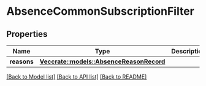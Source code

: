 # AbsenceCommonSubscriptionFilter

## Properties

Name | Type | Description | Notes
------------ | ------------- | ------------- | -------------
**reasons** | [**Vec<crate::models::AbsenceReasonRecord>**](AbsenceReasonRecord.md) |  | 

[[Back to Model list]](../README.md#documentation-for-models) [[Back to API list]](../README.md#documentation-for-api-endpoints) [[Back to README]](../README.md)


